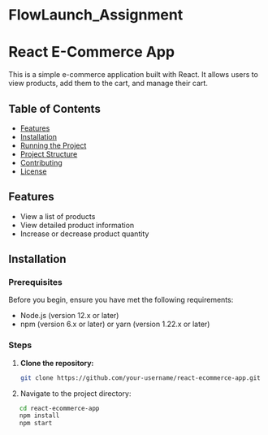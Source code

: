 # FlowLaunch_Assignment

# React E-Commerce App

This is a simple e-commerce application built with React. It allows users to view products, add them to the cart, and manage their cart.

## Table of Contents

- [Features](#features)
- [Installation](#installation)
- [Running the Project](#running-the-project)
- [Project Structure](#project-structure)
- [Contributing](#contributing)
- [License](#license)

## Features

- View a list of products
- View detailed product information
- Increase or decrease product quantity


## Installation

### Prerequisites

Before you begin, ensure you have met the following requirements:

- Node.js (version 12.x or later)
- npm (version 6.x or later) or yarn (version 1.22.x or later)

### Steps

1. **Clone the repository:**

   ```bash
   git clone https://github.com/your-username/react-ecommerce-app.git
   
2. Navigate to the project directory:
   
 ```bash
    cd react-ecommerce-app
    npm install
    npm start
